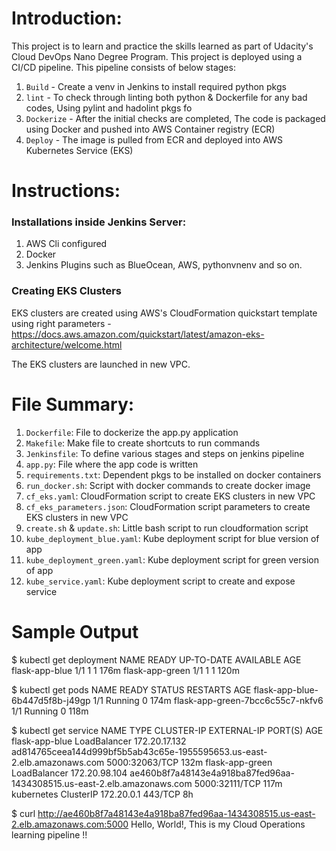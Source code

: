 # Introduction:

This project is to learn and practice the skills learned as part of Udacity's Cloud DevOps Nano Degree Program. This project is deployed using a CI/CD pipeline. This pipeline consists of below stages:

1. `Build` - Create a venv in Jenkins to install required python pkgs
2. `lint`  - To check through linting both python & Dockerfile for any bad codes, Using pylint and hadolint pkgs fo
3. `Dockerize` - After the initial checks are completed, The code is packaged using Docker and pushed into AWS Container registry (ECR)
4. `Deploy` - The image is pulled from ECR and deployed into AWS Kubernetes Service (EKS)

# Instructions:

### Installations inside Jenkins Server:
1. AWS Cli configured
2. Docker
3. Jenkins Plugins such as BlueOcean, AWS, pythonvnenv and so on.

### Creating EKS Clusters

EKS clusters are created using AWS's CloudFormation quickstart template using right parameters - https://docs.aws.amazon.com/quickstart/latest/amazon-eks-architecture/welcome.html

The EKS clusters are launched in new VPC.

# File Summary:

1. `Dockerfile`: File to dockerize the app.py application
2. `Makefile`: Make file to create shortcuts to run commands
3. `Jenkinsfile`: To define various stages and steps on jenkins pipeline
4. `app.py`: File where the app code is written
5. `requirements.txt`: Dependent pkgs to be installed on docker containers
6. `run_docker.sh`: Script with docker commands to create docker image
7. `cf_eks.yaml`: CloudFormation script to create EKS clusters in new VPC
8. `cf_eks_parameters.json`: CloudFormation script parameters to create EKS clusters in new VPC
9. `create.sh` & `update.sh`: Little bash script to run cloudformation script
10. `kube_deployment_blue.yaml`: Kube deployment script for blue version of app
11. `kube_deployment_green.yaml`: Kube deployment script for green version of app
12. `kube_service.yaml`: Kube deployment script to create and expose service

# Sample Output

$ kubectl get deployment
NAME              READY   UP-TO-DATE   AVAILABLE   AGE
flask-app-blue    1/1     1            1           176m
flask-app-green   1/1     1            1           120m

$ kubectl get pods
NAME                               READY   STATUS    RESTARTS   AGE
flask-app-blue-6b447d5f8b-j49gp    1/1     Running   0          174m
flask-app-green-7bcc6c55c7-nkfv6   1/1     Running   0          118m

$ kubectl get service
NAME              TYPE           CLUSTER-IP      EXTERNAL-IP                                                               PORT(S)          AGE
flask-app-blue    LoadBalancer   172.20.17.132   ad814765ceea144d999bf5b5ab43c65e-1955595653.us-east-2.elb.amazonaws.com   5000:32063/TCP   132m
flask-app-green   LoadBalancer   172.20.98.104   ae460b8f7a48143e4a918ba87fed96aa-1434308515.us-east-2.elb.amazonaws.com   5000:32111/TCP   117m
kubernetes        ClusterIP      172.20.0.1      <none>                                                                    443/TCP          8h
  
$ curl http://ae460b8f7a48143e4a918ba87fed96aa-1434308515.us-east-2.elb.amazonaws.com:5000
Hello, World!, This is my Cloud Operations learning pipeline !!  
  
